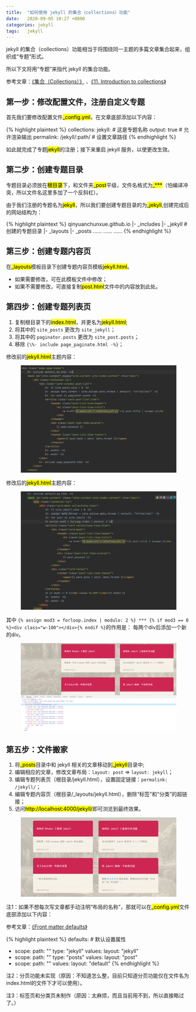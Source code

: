 ```yaml
---
title:  "如何使用 jekyll 的集合（collections）功能"  
date:   2020-09-05 10:27 +0800
categories: jekyll
tags:   jekyll
---
```


jekyll 的集合（collections）功能相当于将围绕同一主题的多篇文章集合起来，组织成“专题”形式。

所以下文将用“专题”来指代 jekyll 的集合功能。

参考文章：[《集合（Collections）》](http://jekyllcn.com/docs/collections/) 、[《11. Introduction to collections》](https://learn.cloudcannon.com/jekyll/introduction-to-jekyll-collections/)


## 第一步：修改配置文件，注册自定义专题

首先我们要修改配置文件<mark>_config.yml</mark>，在文章底部添加以下内容：

{% highlight plaintext %}
collections:
  jekyll: # 这是专题名称
    output: true  # 允许渲染输出
    permalink: /jekyll/:path/ # 设置文章路径
{% endhighlight %}

如此就完成了专题<mark>jekyll</mark>的注册；接下来重启 jekyll 服务，以使更改生效。

## 第二步：创建专题目录

专题目录必须放在<mark>根目录</mark>下，和文件夹<mark>_post</mark>平级，文件名格式为<mark>\_***</mark>（怕编译冲突，所以文件名这里多加了一个反斜杠）。

由于我们注册的专题名为<mark>jekyll</mark>，所以我们要创建专题目录的为<mark>_jekyll</mark>,创建完成后的网站结构为：

{% highlight plaintext %}
qinyuanchunxue.github.io
    |- _includes
    |- _jekyll  # 创建的专题目录
    |- _layouts
    |- _posts
    ......
    ......
    ......
{% endhighlight %}

## 第三步：创建专题内容页
    
在<mark>_layouts</mark>模板目录下创建专题内容页模板<mark>jekyll.html</mark>。
  * 如果需要修改，可在此模板文件中修改；
  * 如果不需要修改，可直接复制<mark>post.html</mark>文件中的内容放到此处。
  
## 第四步：创建专题列表页  

1. 复制根目录下的<mark>index.html</mark>，并更名为<mark>jekyll.html</mark>;
2. 将其中的 `site_posts` 更改为 `site_jekyll`；
3. 将其中的 `paginator.posts` 更改为 `site_post.posts`；
4. 移除 `{\%- include page_paginate.html -%}`；

修改前的<mark>jekyll.html</mark>主题内容：

<figure class="post-body-img-wrap rounded">
    <div class="row">
        <div class="col-12 col-lg-12">
            <img class="w-100 post-body-img" src="/assets/post/2020-09-05-how-to-use-jekyll-collections-function/jekyll-html-before.png" alt="开通 github pages 界面">
        </div>
    </div>
</figure>

修改后的<mark>jekyll.html</mark>主题内容：

<figure class="post-body-img-wrap rounded">
    <div class="row">
        <div class="col-12 col-lg-12">
            <img class="w-100 post-body-img" src="/assets/post/2020-09-05-how-to-use-jekyll-collections-function/jekyll-html-after.png" alt="开通 github pages 界面">
        </div>
    </div>
</figure>

其中 `{% assign mod3 = forloop.index | modulo: 2 %} *** {% if mod3 == 0 %}<div class="w-100"></div>{% endif %}`的作用是：
每两个div后添加一个新的div。

<figure class="post-body-img-wrap rounded">
    <div class="row">
        <div class="col-12 col-lg-12">
            <img class="w-100 post-body-img" src="/assets/post/2020-09-05-how-to-use-jekyll-collections-function/jekyll-html-modulo.png" alt="开通 github pages 界面">
        </div>
    </div>
</figure>


## 第五步：文件搬家

1. 将<mark>_posts</mark>目录中和 jekyll 相关的文章移动到<mark>_jekyll</mark>目录中;
2. 编辑相应的文章，修改文章布局：`layout: post` => `layout: jekyll`；
3. 编辑专题列表页（根目录/jekyll.html），设置固定链接：`permalink: /jekyll/`；
4. 编辑专题内容页（根目录/_layouts/jekyll.html），删除“标签”和“分类”的超链接；
5. 访问<mark>http://localhost:4000/jekyll/</mark>即可浏览到最终效果。

<figure class="post-body-img-wrap rounded">
    <div class="row">
        <div class="col-12 col-lg-12">
            <img class="w-100 post-body-img" src="/assets/post/2020-09-05-how-to-use-jekyll-collections-function/jekyll-html-end.png" alt="开通 github pages 界面">
        </div>
    </div>
</figure>

注1：如果不想每次写文章都手动注明“布局的名称”，那就可以在<mark>_config.yml</mark>文件底部添加以下内容：

参考文章：[《Front matter defaults》](https://jekyllrb.com/docs/step-by-step/09-collections/#front-matter-defaults")

{% highlight plaintext %}
defaults:   # 默认设置属性
  - scope:
      path: ""
      type: "jekyll"
    values:
      layout: "jekyll"
  - scope:
      path: ""
      type: "posts"
    values:
      layout: "post"
  - scope:
      path: ""
    values:
      layout: "default"
{% endhighlight %}

注2：分页功能未实现（原因：不知道怎么整，目前只知道分页功能仅在文件名为index.html的文件下才可以使用）。

注3：标签页和分类页未制作（原因：太麻烦，而且当前用不到，所以直接略过了。）